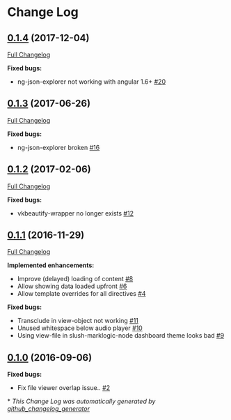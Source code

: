 # Change Log

## [0.1.4](https://github.com/grtjn/view-file-ng/tree/0.1.4) (2017-12-04)
[Full Changelog](https://github.com/grtjn/view-file-ng/compare/0.1.3...0.1.4)

**Fixed bugs:**

- ng-json-explorer not working with angular 1.6+ [\#20](https://github.com/grtjn/view-file-ng/issues/20)

## [0.1.3](https://github.com/grtjn/view-file-ng/tree/0.1.3) (2017-06-26)
[Full Changelog](https://github.com/grtjn/view-file-ng/compare/0.1.2...0.1.3)

**Fixed bugs:**

- ng-json-explorer broken [\#16](https://github.com/grtjn/view-file-ng/issues/16)

## [0.1.2](https://github.com/grtjn/view-file-ng/tree/0.1.2) (2017-02-06)
[Full Changelog](https://github.com/grtjn/view-file-ng/compare/0.1.1...0.1.2)

**Fixed bugs:**

- vkbeautify-wrapper no longer exists [\#12](https://github.com/grtjn/view-file-ng/issues/12)

## [0.1.1](https://github.com/grtjn/view-file-ng/tree/0.1.1) (2016-11-29)
[Full Changelog](https://github.com/grtjn/view-file-ng/compare/0.1.0...0.1.1)

**Implemented enhancements:**

- Improve \(delayed\) loading of content [\#8](https://github.com/grtjn/view-file-ng/issues/8)
- Allow showing data loaded upfront [\#6](https://github.com/grtjn/view-file-ng/issues/6)
- Allow template overrides for all directives [\#4](https://github.com/grtjn/view-file-ng/issues/4)

**Fixed bugs:**

- Transclude in view-object not working [\#11](https://github.com/grtjn/view-file-ng/issues/11)
- Unused whitespace below audio player [\#10](https://github.com/grtjn/view-file-ng/issues/10)
- Using view-file in slush-marklogic-node dashboard theme looks bad [\#9](https://github.com/grtjn/view-file-ng/issues/9)

## [0.1.0](https://github.com/grtjn/view-file-ng/tree/0.1.0) (2016-09-06)
**Fixed bugs:**

- Fix file viewer overlap issue.. [\#2](https://github.com/grtjn/view-file-ng/issues/2)



\* *This Change Log was automatically generated by [github_changelog_generator](https://github.com/skywinder/Github-Changelog-Generator)*